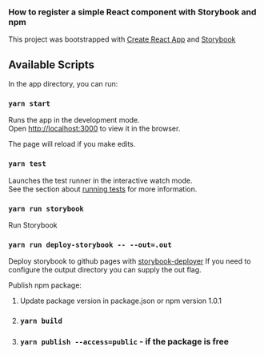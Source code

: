 ### How to register a simple React component with Storybook and npm

This project was bootstrapped with [Create React App](https://github.com/facebook/create-react-app) and [Storybook](https://storybook.js.org/docs/guides/guide-react/)

## Available Scripts

In the app directory, you can run:

### `yarn start`

Runs the app in the development mode.<br />
Open [http://localhost:3000](http://localhost:3000) to view it in the browser.

The page will reload if you make edits.<br />

### `yarn test`

Launches the test runner in the interactive watch mode.<br />
See the section about [running tests](https://facebook.github.io/create-react-app/docs/running-tests) for more information.

### `yarn run storybook`

Run Storybook

### `yarn run deploy-storybook -- --out=.out`

Deploy storybook to github pages with [storybook-deployer](https://github.com/storybookjs/storybook-deployer)
If you need to configure the output directory you can supply the out flag.

Publish npm package:

1. Update package version in package.json or npm version 1.0.1
2. ### `yarn build`
3. ### `yarn publish --access=public` - if the package is free

